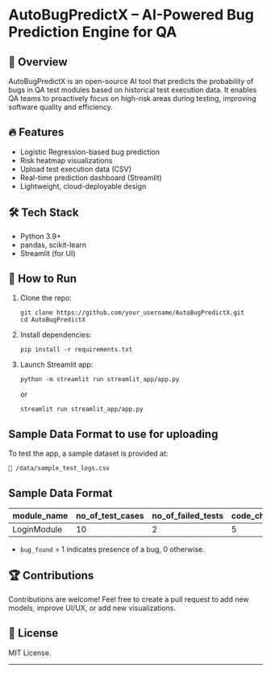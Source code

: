# AutoBugPredictX – AI-Powered Bug Prediction Engine for QA

## 📖 Overview
AutoBugPredictX is an open-source AI tool that predicts the probability of bugs in QA test modules based on historical test execution data. 
It enables QA teams to proactively focus on high-risk areas during testing, improving software quality and efficiency.

## 🔥 Features
- Logistic Regression-based bug prediction
- Risk heatmap visualizations
- Upload test execution data (CSV)
- Real-time prediction dashboard (Streamlit)
- Lightweight, cloud-deployable design

## 🛠️ Tech Stack
- Python 3.9+
- pandas, scikit-learn
- Streamlit (for UI)

## 🚀 How to Run
1. Clone the repo:
    ```
    git clone https://github.com/your_username/AutoBugPredictX.git
    cd AutoBugPredictX
    ```
2. Install dependencies:
    ```
    pip install -r requirements.txt
    ```
3. Launch Streamlit app:
    ```
    python -m streamlit run streamlit_app/app.py
    ```
    or
    ```
    streamlit run streamlit_app/app.py
    ```
## Sample Data Format to use for uploading
To test the app, a sample dataset is provided at:
```
📁 /data/sample_test_logs.csv
```
## Sample Data Format
| module_name | no_of_test_cases | no_of_failed_tests | code_changes | past_bugs | bug_found |
|-------------|------------------|--------------------|--------------|-----------|-----------|
| LoginModule | 10               | 2                  | 5            | 1         | 1         |

- `bug_found` = 1 indicates presence of a bug, 0 otherwise.

## 🏆 Contributions
Contributions are welcome! Feel free to create a pull request to add new models, improve UI/UX, or add new visualizations.

## 📄 License
MIT License.

---
